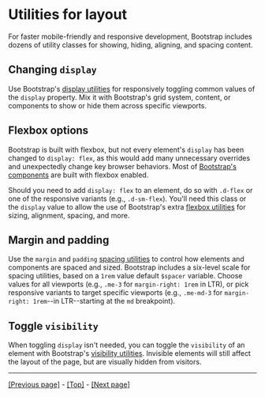# Utilities for layout

For faster mobile-friendly and responsive development, Bootstrap includes dozens of utility classes for showing, hiding, aligning, and spacing content.

## Changing `display`

Use Bootstrap's [display utilities](https://github.com/AndrewSRea/My_Learning_Port/tree/main/Bootstrap/Utilities/Display#display-property) for responsively toggling common values of the `display` property. Mix it with Bootstrap's grid system, content, or components to show or hide them across specific viewports.

## Flexbox options

Bootstrap is built with flexbox, but not every element's `display` has been changed to `display: flex`, as this would add many unnecessary overrides and unexpectedly change key browser behaviors. Most of [Bootstrap's components](https://github.com/AndrewSRea/My_Learning_Port/tree/main/Bootstrap/Components/Alerts#alerts) are built with flexbox enabled.

Should you need to add `display: flex` to an element, do so with `.d-flex` or one of the responsive variants (e.g., `.d-sm-flex`). You'll need this class or the `display` value to allow the use of Bootstrap's extra [flexbox utilities](https://github.com/AndrewSRea/My_Learning_Port/tree/main/Bootstrap/Utilities/Flex#flex) for sizing, alignment, spacing, and more.

## Margin and padding

Use the `margin` and `padding` [spacing utilities](https://github.com/AndrewSRea/My_Learning_Port/tree/main/Bootstrap/Utilities/Spacing#spacing) to control how elements and components are spaced and sized. Bootstrap includes a six-level scale for spacing utilities, based on a `1rem` value default `$spacer` variable. Choose values for all viewports (e.g., `.me-3` for `margin-right: 1rem` in LTR), or pick responsive variants to target specific viewports (e.g., `.me-md-3` for `margin-right: 1rem`--in LTR--starting at the `md` breakpoint).

## Toggle `visibility`

When toggling `display` isn't needed, you can toggle the `visibility` of an element with Bootstrap's [visibility utilities](https://github.com/AndrewSRea/My_Learning_Port/tree/main/Bootstrap/Utilities/Visibility). Invisible elements will still affect the layout of the page, but are visually hidden from visitors.

<hr>

[[Previous page]](https://github.com/AndrewSRea/My_Learning_Port/tree/main/Bootstrap/Layout/Gutters#gutters) - [[Top]](https://github.com/AndrewSRea/My_Learning_Port/tree/main/Bootstrap/Layout/Utilities#utilities-for-layout) - [[Next page]](https://github.com/AndrewSRea/My_Learning_Port/tree/main/Bootstrap/Layout/Z-Index#z-index)